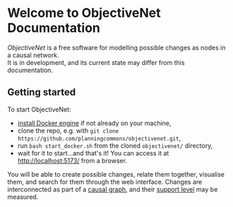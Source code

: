 # Welcome to ObjectiveNet Documentation

*ObjectiveNet* is a free software for modelling possible changes as nodes in a causal network.<br>
It is in development, and its current state may differ from this documentation.

## Getting started

To start ObjectiveNet:

- [install Docker engine](https://www.docker.com/get-started/) if not already on your machine,
- clone the repo, e.g. with ```git clone https://github.com/planningcommons/objectivenet.git```,
- run ```bash start_docker.sh``` from the cloned `objectivenet/` directory,
- wait for it to start...and that's it! You can access it at [http://localhost:5173/](http://localhost:5173/) from a browser.

You will be able to create possible changes, relate them together, visualise them, and search for them through the web interface.
Changes are interconnected as part of a [causal graph](graph.md), and their [support level](democracy.md) may be measured.
